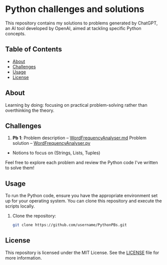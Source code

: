 # Python challenges and solutions

This repository contains my solutions to problems generated by ChatGPT, an AI tool developed by OpenAI, aimed at tackling specific Python concepts.

## Table of Contents

- [About](#about)
- [Challenges](#challenges)
- [Usage](#usage)
- [License](#license)

## About

Learning by doing: focusing on practical problem-solving rather than overthinking the theory.

## Challenges

1. **Pb 1**: Problem description – [WordFrequencyAnalyser.md](./WordFrequencyAnalyser.md)
             Problem solution – [WordFrequencyAnalyser.py](./WordFrequencyAnalyser.py)
- Notions to focus on (Strings, Lists, Tuples)

Feel free to explore each problem and review the Python code I've written to solve them!

## Usage

To run the Python code, ensure you have the appropriate environment set up for your operating system. You can clone this repository and execute the scripts locally.

1. Clone the repository:
   ```bash
   git clone https://github.com/username/PythonPBs.git


## License

This repository is licensed under the MIT License. See the [LICENSE](./LICENSE) file for more information.
